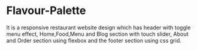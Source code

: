 # Flavour-Palette



It is a responsive restaurant website design which has header with toggle menu effect, Home,Food,Menu and Blog section with touch slider, About and Order section using flexbox and the footer section using css grid.
